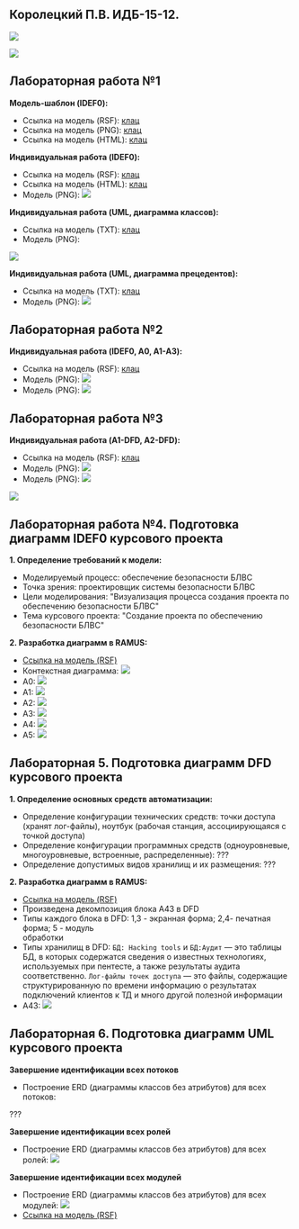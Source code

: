 ## Королецкий П.В. ИДБ-15-12.
![](https://78.media.tumblr.com/0571b840545e623ef455448f024be550/tumblr_pf24ziPkjR1rpcmy2o1_400.jpg)

![](https://github.com/ndkator/ndkator.github.io/blob/master/1/MOD1.svg)
## Лабораторная работа №1

**Модель-шаблон (IDEF0):**
* Ссылка на модель (RSF): [клац](https://github.com/ndkator/ndkator.github.io/blob/master/1/Model.rsf)
* Ссылка на модель (PNG): [клац](https://github.com/ndkator/ndkator.github.io/blob/master/1/Model.png)
* Ссылка на модель (HTML): [клац](https://ndkator.github.io/1/Home1.html)

**Индивидуальная работа (IDEF0):**
* Ссылка на модель (RSF): [клац](https://github.com/ndkator/ndkator.github.io/blob/master/1/Auth.rsf)
* Ссылка на модель (HTML): [клац](https://ndkator.github.io/1/HomeAuth.html)
* Модель (PNG): ![](https://github.com/ndkator/ndkator.github.io/blob/master/1/Auth.png)

**Индивидуальная работа (UML, диаграмма классов):**
* Ссылка на модель (TXT): [клац](https://github.com/ndkator/ndkator.github.io/blob/master/1/first.txt)
* Модель (PNG): 

![](https://github.com/ndkator/ndkator.github.io/blob/master/1/first.png)

**Индивидуальная работа (UML, диаграмма прецедентов):**
* Ссылка на модель (TXT): [клац](https://github.com/ndkator/ndkator.github.io/blob/master/1/second.txt)
* Модель (PNG): ![](https://github.com/ndkator/ndkator.github.io/blob/master/1/second.png)

## Лабораторная работа №2
**Индивидуальная работа (IDEF0, A0, A1-A3):**
* Ссылка на модель (RSF): [клац](https://github.com/ndkator/ndkator.github.io/blob/master/2/my.rsf)
* Модель (PNG): ![](https://github.com/ndkator/ndkator.github.io/blob/master/2/A0.png)
* Модель (PNG): ![](https://github.com/ndkator/ndkator.github.io/blob/master/2/A1-A3.png)

## Лабораторная работа №3
**Индивидуальная работа (A1-DFD, A2-DFD):**
* Ссылка на модель (RSF): [клац](https://github.com/ndkator/ndkator.github.io/blob/master/3/LR3.rsf)
* Модель (PNG): ![](https://github.com/ndkator/ndkator.github.io/blob/master/3/03_A1_.png)
* Модель (PNG): ![](https://github.com/ndkator/ndkator.github.io/blob/master/3/04_A2.png)

![](https://github.com/ndkator/ndkator.github.io/blob/master/1/MOD2.svg)
## Лабораторная работа №4. Подготовка диаграмм IDEF0 курсового проекта
**1. Определение требований к модели:**
* Моделируемый процесс: обеспечение безопасности БЛВС
* Точка зрения: проектировщик системы безопасности БЛВС
* Цели моделирования: "Визуализация процесса создания проекта по обеспечению безопасности БЛВС"
* Тема курсового проекта: "Создание проекта по обеспечению безопасности БЛВС"

**2. Разработка диаграмм в RAMUS:**
* [Ссылка на модель (RSF)](https://github.com/ndkator/ndkator.github.io/blob/master/6/Course.rsf)
* Контекстная диаграмма: ![](https://github.com/ndkator/ndkator.github.io/blob/master/6/01_A0.png)
* A0: ![](https://github.com/ndkator/ndkator.github.io/blob/master/6/02_A0.png)
* A1: ![](https://github.com/ndkator/ndkator.github.io/blob/master/6/03_A1.png)
* A2: ![](https://github.com/ndkator/ndkator.github.io/blob/master/6/04_A2.png)
* A3: ![](https://github.com/ndkator/ndkator.github.io/blob/master/6/05_A3.png)
* A4: ![](https://github.com/ndkator/ndkator.github.io/blob/master/6/06_A4.png)
* A5: ![](https://github.com/ndkator/ndkator.github.io/blob/master/6/08_A5.png)

## Лабораторная 5. Подготовка диаграмм DFD курсового проекта
**1. Определение основных средств автоматизации:**
* Определение конфигурации технических средств: точки доступа (хранят лог-файлы), ноутбук (рабочая станция, ассоциирующаяся с точкой доступа)
* Определение конфигурации программных средств (одноуровневые, многоуровневые, 
встроенные, распределенные): ???
* Определение допустимых видов хранилищ и их размещения: ???

**2. Разработка диаграмм в RAMUS:**
* [Ссылка на модель (RSF)](https://github.com/ndkator/ndkator.github.io/blob/master/6/Course.rsf)
* Произведена декомпозиция блока A43 в DFD
* Типы каждого блока в DFD: 1,3 - экранная форма; 2,4- печатная форма; 5 - модуль  
обработки
* Типы хранилищ в DFD: `БД: Hacking tools` и `БД:Аудит` — это таблицы БД, в которых содержатся сведения о известных технологиях, используемых при пентесте, а также результаты аудита соответственно. `Лог-файлы точек доступа` — это файлы, содержащие структурированную по времени информацию о результатах подключений клиентов к ТД и много другой полезной информации
* A43: ![](https://github.com/ndkator/ndkator.github.io/blob/master/6/07_A43.png)


## Лабораторная 6. Подготовка диаграмм UML курсового проекта
**Завершение идентификации всех потоков**
* Построение ERD (диаграммы классов без атрибутов) для всех потоков:

???

**Завершение идентификации всех ролей**
* Построение ERD (диаграммы классов без атрибутов) для всех ролей:
![](https://github.com/ndkator/ndkator.github.io/blob/master/6/Роли.png)

**Завершение идентификации всех модулей**
* Построение ERD (диаграммы классов без атрибутов) для всех модулей:
![](https://github.com/ndkator/ndkator.github.io/blob/master/6/Модули.png)
* [Ссылка на модель (RSF)](https://github.com/ndkator/ndkator.github.io/blob/master/6/Course.rsf)
